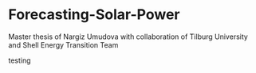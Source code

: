 # Forecasting-Solar-Power
Master thesis of Nargiz Umudova with collaboration of Tilburg University and Shell Energy Transition Team

testing
